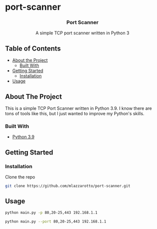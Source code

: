 # port-scanner
<h3 align="center">Port Scanner</h3>

  <p align="center">
    A simple TCP port scanner written in Python 3
</p>

## Table of Contents

* [About the Project](#about-the-project)
  * [Built With](#built-with)
* [Getting Started](#getting-started)
  * [Installation](#installation)
* [Usage](#usage)

<!-- ABOUT THE PROJECT -->
## About The Project

This is a simple TCP Port Scanner written in Python 3.9.
I know there are tons of tools like this, but I just wanted to improve my Python's skills.

### Built With

* [Python 3.9](www.python.org)

## Getting Started
### Installation
Clone the repo
```sh
git clone https://github.com/mlazzarotto/port-scanner.git
```

## Usage
```sh
python main.py -p 80,20-25,443 192.168.1.1
```

```sh
python main.py --port 80,20-25,443 192.168.1.1
```
